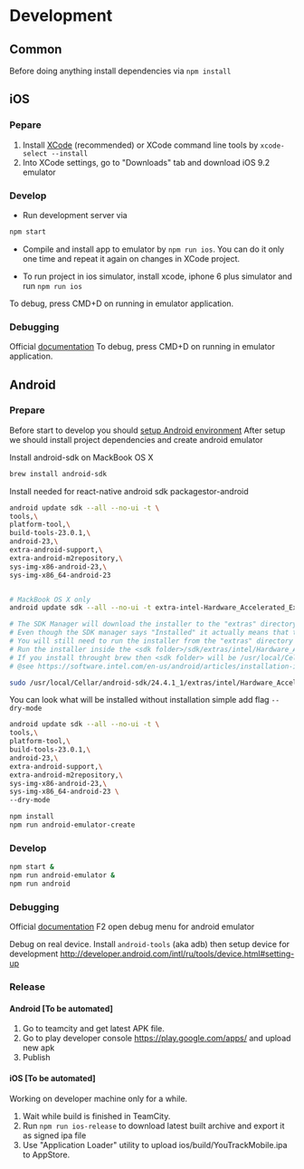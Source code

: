 
# Development

## Common

Before doing anything install dependencies via `npm install`

## iOS

### Pepare

1. Install [XCode](https://developer.apple.com/xcode/download/) (recommended) or XCode command line tools by `xcode-select --install`
2. Into XCode settings, go to "Downloads" tab and download iOS 9.2 emulator

### Develop

* Run development server via
```sh
npm start
```

* Compile and install app to emulator by `npm run ios`. You can do it only one time and repeat it again on changes in XCode project.

* To run project in ios simulator, install xcode, iphone 6 plus simulator and run `npm run ios`

To debug, press CMD+D on running in emulator application.

### Debugging

Official [documentation](https://facebook.github.io/react-native/docs/debugging.html)
To debug, press CMD+D on running in emulator application.

## Android

### Prepare
Before start to develop you should [setup Android environment](https://facebook.github.io/react-native/docs/android-setup.html)
After setup we should install project dependencies and create android emulator

Install android-sdk on MackBook OS X
```sh
brew install android-sdk
```

Install needed for react-native android sdk packagestor-android
```sh
android update sdk --all --no-ui -t \
tools,\
platform-tool,\
build-tools-23.0.1,\
android-23,\
extra-android-support,\
extra-android-m2repository,\
sys-img-x86-android-23,\
sys-img-x86_64-android-23


# MackBook OS X only
android update sdk --all --no-ui -t extra-intel-Hardware_Accelerated_Execution_Manager

# The SDK Manager will download the installer to the "extras" directory, under the main SDK directory.
# Even though the SDK manager says "Installed" it actually means that the Intel HAXM executable was downloaded.
# You will still need to run the installer from the "extras" directory to finish installation.
# Run the installer inside the <sdk folder>/sdk/extras/intel/Hardware_Accelerated_Execution_Manager/ directory and follow the installation instructions for your platform.
# If you install throught brew then <sdk folder> will be /usr/local/Cellar/android-sdk/
# @see https://software.intel.com/en-us/android/articles/installation-instructions-for-intel-hardware-accelerated-execution-manager-mac-os-x

sudo /usr/local/Cellar/android-sdk/24.4.1_1/extras/intel/Hardware_Accelerated_Execution_Manager/silent_install.sh
```

You can look what will be installed without installation simple add flag `--dry-mode`
```sh
android update sdk --all --no-ui -t \
tools,\
platform-tool,\
build-tools-23.0.1,\
android-23,\
extra-android-support,\
extra-android-m2repository,\
sys-img-x86-android-23,\
sys-img-x86_64-android-23 \
--dry-mode
```

```sh
npm install
npm run android-emulator-create
```


### Develop

```sh
npm start &
npm run android-emulator &
npm run android
```

### Debugging

Official [documentation](https://facebook.github.io/react-native/docs/debugging.html)
F2 open debug menu for android emulator

Debug on real device. Install `android-tools` (aka adb) then setup device for development http://developer.android.com/intl/ru/tools/device.html#setting-up

### Release

#### Android [To be automated]

1. Go to teamcity and get latest APK file.
2. Go to play developer console https://play.google.com/apps/ and upload new apk
3. Publish


#### iOS [To be automated]
Working on developer machine only for a while.

1. Wait while build is finished in TeamCity.
2. Run `npm run ios-release` to download latest built archive and export it as signed ipa file
2. Use "Application Loader" utility to upload ios/build/YouTrackMobile.ipa to AppStore.

